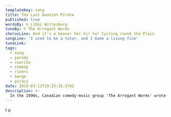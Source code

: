 ```yaml
---
templateKey: song
title: The Last Oxonian Pirate
published: true
wordsBy: © Libbi Wittenburg
tuneBy: © The Arrogant Worms
chorusLine: And it's a heave! ho! hi! ho! Cycling round the Plain
songLine: 'I used to be a tutor, and I made a living fine'
tuneLink: 
tags:
  - song
  - parody
  - rewrite
  - comedy
  - rivers
  - barge
  - piracy
date: 2019-03-11T19:33:35.570Z
description: >-
  In the 1990s, Canadian comedy-music group 'The Arrogant Worms' wrote a song called "The Last Saskatchewan Pirate". It is based on the absurd idea of a pirate crew forming in Saskatchewan, a landlocked province in Western Canada. The joke in the song was a crew of pirates who existed nowhere near the sea. In the 2010s, Bristol-based folk band "[The Longest Johns](https://thelongestjohns.bandcamp.com/music)" rewrote it. Possibly entirely missing the point, they chose to set the song in Bristol, a port city famous for pirates. It didn't quite work for us. So now one of the Auntie Shanty crew has re-written it *again*, reclaiming it for a landlocked part of the world.
---
```

I u
